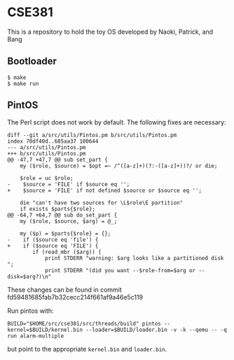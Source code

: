 # CSE381

This is a repository to hold the toy OS developed by Naoki, Patrick, and Bang

## Bootloader

    $ make
    $ make run

## PintOS
The Perl script does not work by default. The following fixes are necessary:

    diff --git a/src/utils/Pintos.pm b/src/utils/Pintos.pm
    index 70df40d..685aa37 100644
    --- a/src/utils/Pintos.pm
    +++ b/src/utils/Pintos.pm
    @@ -47,7 +47,7 @@ sub set_part {
        my ($role, $source) = $opt =~ /^([a-z]+)(?:-([a-z]+))?/ or die;

        $role = uc $role;
    -    $source = 'FILE' if $source eq '';
    +    $source = 'FILE' if not defined $source or $source eq '';

        die "can't have two sources for \L$role\E partition"
        if exists $parts{$role};
    @@ -64,7 +64,7 @@ sub do_set_part {
        my ($role, $source, $arg) = @_;

        my ($p) = $parts{$role} = {};
    -    if ($source eq 'file') {
    +    if ($source eq 'FILE') {
            if (read_mbr ($arg)) {
                print STDERR "warning: $arg looks like a partitioned disk ";
                print STDERR "(did you want --$role-from=$arg or --disk=$arg?)\n"

These changes can be found in commit fd59481685fab7b32cecc214f661af9a46e5c119

Run pintos with:

    BUILD="$HOME/src/cse381/src/threads/build" pintos --kernel=$BUILD/kernel.bin --loader=$BUILD/loader.bin -v -k --qemu -- -q run alarm-multiple

but point to the appropriate `kernel.bin` and `loader.bin`.
